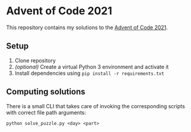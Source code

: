 # Advent of Code 2021
This repository contains my solutions to the [Advent of Code 2021](https://adventofcode.com/2021/).


## Setup
1. Clone repository
2. *(optional)* Create a virtual Python 3 environment and activate it
3. Install dependencies using `pip install -r requirements.txt` 


## Computing solutions
There is a small CLI that takes care of invoking the corresponding scripts with correct file path arguments:

```
python solve_puzzle.py <day> <part>
```
